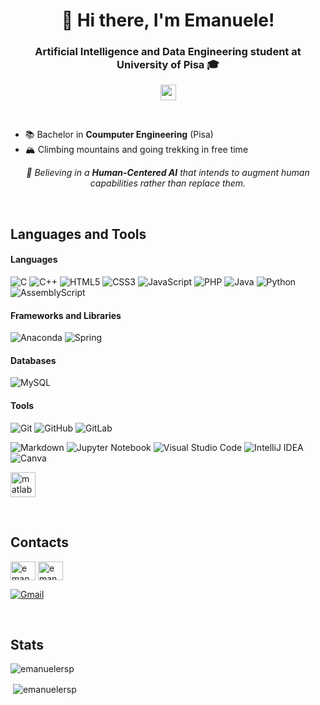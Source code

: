 <h1 align="center">👋 Hi there, I'm Emanuele!</h1>
<h3 align="center">Artificial Intelligence and Data Engineering student at University of Pisa 🎓</h3>

<p align="center"> <img src="https://api.visitorbadge.io/api/visitors?path=https%3A%2F%2Fgithub.com%2FEmanueleRsp&labelColor=%23697689&countColor=%23B0FFB8&labelStyle=upper" alt="emanuelersp" height="25"/> </p>

<br>

- 📚 Bachelor in **Coumputer Engineering** (Pisa)
- 🏔️ Climbing mountains and going trekking in free time

<p align="center"><i>🌱 Believing in a <b>Human-Centered AI</b> that intends to augment human capabilities rather than replace them.</i></p>

<br>

## Languages and Tools

#### Languages

![C](https://img.shields.io/badge/c-%2300599C.svg?style=for-the-badge&logo=c&logoColor=white) ![C++](https://img.shields.io/badge/c++-%2300599C.svg?style=for-the-badge&logo=c%2B%2B&logoColor=white)  ![HTML5](https://img.shields.io/badge/html5-%23E34F26.svg?style=for-the-badge&logo=html5&logoColor=white) ![CSS3](https://img.shields.io/badge/css3-%231572B6.svg?style=for-the-badge&logo=css3&logoColor=white) ![JavaScript](https://img.shields.io/badge/javascript-%23323330.svg?style=for-the-badge&logo=javascript&logoColor=%23F7DF1E) ![PHP](https://img.shields.io/badge/php-%23777BB4.svg?style=for-the-badge&logo=php&logoColor=white) ![Java](https://img.shields.io/badge/java-%23ED8B00.svg?style=for-the-badge&logo=openjdk&logoColor=white) ![Python](https://img.shields.io/badge/python-3670A0?style=for-the-badge&logo=python&logoColor=ffdd54) ![AssemblyScript](https://img.shields.io/badge/assembly%20script-%23000000.svg?style=for-the-badge&logo=assemblyscript&logoColor=white)

#### Frameworks and Libraries
![Anaconda](https://img.shields.io/badge/Anaconda-%2344A833.svg?style=for-the-badge&logo=anaconda&logoColor=white) ![Spring](https://img.shields.io/badge/spring-%236DB33F.svg?style=for-the-badge&logo=spring&logoColor=white)


#### Databases
![MySQL](https://img.shields.io/badge/mysql-%2300f.svg?style=for-the-badge&logo=mysql&logoColor=white)

<!--- 

![MongoDB](https://img.shields.io/badge/MongoDB-%234ea94b.svg?style=for-the-badge&logo=mongodb&logoColor=white)

![Neo4J](https://img.shields.io/badge/Neo4j-008CC1?style=for-the-badge&logo=neo4j&logoColor=white)

![Redis](https://img.shields.io/badge/redis-%23DD0031.svg?style=for-the-badge&logo=redis&logoColor=white)


--->


#### Tools

![Git](https://img.shields.io/badge/git-%23F05033.svg?style=for-the-badge&logo=git&logoColor=white) ![GitHub](https://img.shields.io/badge/github-%23121011.svg?style=for-the-badge&logo=github&logoColor=white) ![GitLab](https://img.shields.io/badge/gitlab-%23181717.svg?style=for-the-badge&logo=gitlab&logoColor=white)

![Markdown](https://img.shields.io/badge/markdown-%23000000.svg?style=for-the-badge&logo=markdown&logoColor=white) 
![Jupyter Notebook](https://img.shields.io/badge/jupyter-%23FA0F00.svg?style=for-the-badge&logo=jupyter&logoColor=white) ![Visual Studio Code](https://img.shields.io/badge/Visual%20Studio%20Code-0078d7.svg?style=for-the-badge&logo=visual-studio-code&logoColor=white) ![IntelliJ IDEA](https://img.shields.io/badge/IntelliJIDEA-000000.svg?style=for-the-badge&logo=intellij-idea&logoColor=white) ![Canva](https://img.shields.io/badge/Canva-%2300C4CC.svg?style=for-the-badge&logo=Canva&logoColor=white)

<p align="left">
    <a href="https://www.mathworks.com/" target="_blank" rel="noreferrer"> <img src="https://upload.wikimedia.org/wikipedia/commons/2/21/Matlab_Logo.png" alt="matlab" width="40" height="40"/> </a>
    
</p><br>

## Contacts

<p align="left">
    <a href="https://linkedin.com/in/emanuele-respino" target="blank"><img align="center" src="https://raw.githubusercontent.com/rahuldkjain/github-profile-readme-generator/master/src/images/icons/Social/linked-in-alt.svg" alt="emanuele respino" height="30" width="40" /></a>
    <a href="https://instagram.com/emanuele.rsp" target="blank"><img align="center" src="https://raw.githubusercontent.com/rahuldkjain/github-profile-readme-generator/master/src/images/icons/Social/instagram.svg" alt="emanuele.rsp" height="30" width="40" /></a>
</p>

[![Gmail](https://img.shields.io/badge/Gmail-D14836?style=for-the-badge&logo=gmail&logoColor=white)](mailto:emanuelerespino@gmail.com)

<br>

## Stats

<p><img align="center" src="https://github-readme-stats.vercel.app/api/top-langs?username=emanuelersp&show_icons=true&locale=en&layout=compact" alt="emanuelersp" /></p>
<p>&nbsp;<img align="center" src="https://github-readme-stats.vercel.app/api?username=emanuelersp&show_icons=true&hide=issues&locale=en" alt="emanuelersp" /></p>

